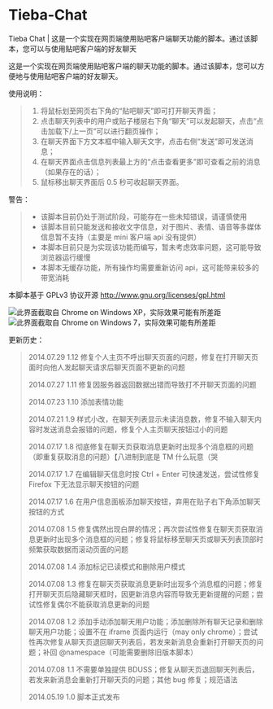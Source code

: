 Tieba-Chat
==========

Tieba Chat | 这是一个实现在网页端使用贴吧客户端聊天功能的脚本。通过该脚本，您可以与使用贴吧客户端的好友聊天

这是一个实现在网页端使用贴吧客户端的聊天功能的脚本。通过该脚本，您可以方便地与使用贴吧客户端的好友聊天。

使用说明：
> 1. 将鼠标划至网页右下角的“贴吧聊天”即可打开聊天界面；
> 2. 点击聊天列表中的用户或贴子楼层右下角“聊天”可以发起聊天，点击“点击加载下/上一页”可以进行翻页操作；
> 3. 在聊天界面下方文本框中输入聊天文字，点击右侧“发送”即可发送消息；
> 4. 在聊天界面点击信息列表最上方的“点击查看更多”即可查看之前的消息（如果存在的话）；
> 5. 鼠标移出聊天界面后 0.5 秒可收起聊天界面。

警告：
> * 该脚本目前仍处于测试阶段，可能存在一些未知错误，请谨慎使用
> * 该脚本目前只能发送和接收文字信息，对于图片、表情、语音等多媒体信息暂不支持（主要是 mini 客户端 api 没有提供）
> * 本脚本目前只是为实现该功能而编写，暂未考虑效率问题，这可能导致浏览器运行缓慢
> * 本脚本无缓存功能，所有操作均需要重新访问 api，这可能带来较多的带宽消耗

本脚本基于 GPLv3 协议开源 http://www.gnu.org/licenses/gpl.html‎

![此界面截取自 Chrome on Windows XP，实际效果可能有所差距](https://cloud.githubusercontent.com/assets/8115912/3609206/db49f352-0d74-11e4-8916-626b592f1be0.png)
![此界面截取自 Chrome on Windows 7，实际效果可能有所差距](https://cloud.githubusercontent.com/assets/8115912/3609244/a5a4dcde-0d75-11e4-856d-75331d6ac318.png)

更新历史： 
> 2014.07.29 1.12 修复个人主页不呼出聊天页面的问题，修复在打开聊天页面时向他人发起聊天请求后聊天页面不更新的问题
> 
> 2014.07.27 1.11 修复因服务器返回数据出错而导致打不开聊天页面的问题
> 
> 2014.07.23 1.10 添加表情功能
> 
> 2014.07.21 1.9 样式小改，在聊天列表显示未读消息数，修复不输入聊天内容时发送消息会报错的问题，修复个人主页聊天按钮过小的问题
> 
> 2014.07.17 1.8 彻底修复在聊天页获取消息更新时出现多个消息框的问题（即重复获取消息的问题）【八进制到底是 TM 什么玩意（哭
> 
> 2014.07.17 1.7 在编辑聊天信息时按 Ctrl + Enter 可快速发送，尝试性修复 Firefox 下无法显示聊天按钮的问题
> 
> 2014.07.17 1.6 在用户信息面板添加聊天按钮，弃用在贴子右下角添加聊天按钮的方式
> 
> 2014.07.08 1.5 修复偶然出现白屏的情况；再次尝试性修复在聊天页获取消息更新时出现多个消息框的问题；修复将鼠标移至聊天页或聊天列表顶部时频繁获取数据而滚动页面的问题
> 
> 2014.07.08 1.4 添加标记已读模式和删除用户模式
> 
> 2014.07.08 1.3 修复在聊天页获取消息更新时出现多个消息框的问题；修复打开聊天页后隐藏聊天框时，因更新消息内容而导致无更新提醒的问题；尝试性修复偶尔不能获取消息更新的问题
> 
> 2014.07.08 1.2 添加手动添加聊天用户功能；添加删除所有聊天记录和删除聊天用户功能；设置不在 iframe 页面内运行（may only chrome）；尝试性再次修复从聊天页退回聊天列表后，若发来新消息会重新打开聊天页的问题；补回 @namespace（可能需要删除旧版本脚本）
> 
> 2014.07.08 1.1 不需要单独提供 BDUSS；修复从聊天页退回聊天列表后，若发来新消息会重新打开聊天页的问题；其他 bug 修复；规范语法
> 
> 2014.05.19 1.0 脚本正式发布
